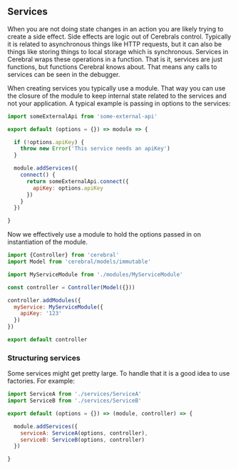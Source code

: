 ## Services

When you are not doing state changes in an action you are likely trying to create a side effect. Side effects are logic out of Cerebrals control. Typically it is related to asynchronous things like HTTP requests, but it can also be things like storing things to local storage which is synchronous. Services in Cerebral wraps these operations in a function. That is it, services are just functions, but functions Cerebral knows about. That means any calls to services can be seen in the debugger.

When creating services you typically use a module. That way you can use the closure of the module to keep internal state related to the services and not your application. A typical example is passing in options to the services:

```javascript
import someExternalApi from 'some-external-api'

export default (options = {}) => module => {

  if (!options.apiKey) {
    throw new Error('This service needs an apiKey')
  }

  module.addServices({
    connect() {
      return someExternalApi.connect({
        apiKey: options.apiKey
      })
    }
  })

}
```

Now we effectively use a module to hold the options passed in on instantiation of the module.

```javascript
import {Controller} from 'cerebral'
import Model from 'cerebral/models/immutable'

import MyServiceModule from './modules/MyServiceModule'

const controller = Controller(Model({}))

controller.addModules({
  myService: MyServiceModule({
    apiKey: '123'
  })
})

export default controller
```

### Structuring services
Some services might get pretty large. To handle that it is a good idea to use factories. For example:

```javascript
import ServiceA from './services/ServiceA'
import ServiceB from './services/ServiceB'

export default (options = {}) => (module, controller) => {

  module.addServices({
    serviceA: ServiceA(options, controller),
    serviceB: ServiceB(options, controller)
  })

}
```

